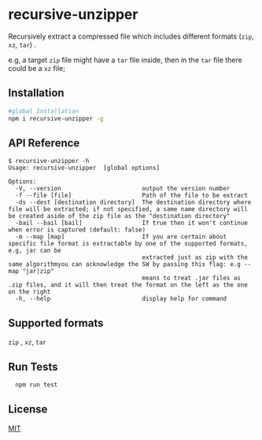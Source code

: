 # recursive-unzipper

Recursively extract a compressed file which includes different formats (`zip`, `xz`, `tar`) .

e.g, a target `zip` file might have a `tar` file inside, then in the `tar` file there could be a `xz` file;

## Installation
 
```bash
#global Installation
npm i recursive-unzipper -g
```
    
## API Reference

```
$ recursive-unzipper -h
Usage: recursive-unzipper  [global options]

Options:
  -V, --version                       output the version number
  -f --file [file]                    Path of the file to be extract
  -ds --dest [destination directory]  The destination directory where file will be extracted; if not specified, a same name directory will be created aside of the zip file as the "destination directory"
  -bail --bail [bail]                 If true then it won't continue when error is captured (default: false)
  -m --map [map]                      If you are certain about specific file format is extractable by one of the supported formats, e.g, jar can be
                                      extracted just as zip with the same algorithmyou can acknowledge the SW by passing this flag: e.g --map "jar|zip"    
                                      means to treat .jar files as .zip files, and it will then treat the format on the left as the one on the right 
  -h, --help                          display help for command
```

## Supported formats

`zip` , `xz`, `tar`

## Run Tests

```bash
  npm run test
```

## License

[MIT](https://choosealicense.com/licenses/mit/)

